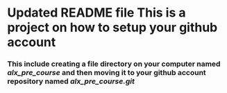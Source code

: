 # Updated README file This is a project on how to setup your github account
### This include creating a file directory on your computer named *alx_pre_course* and then moving it to your github account repository named *alx_pre_course.git* 
